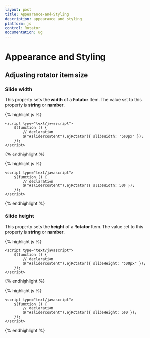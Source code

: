 ```yaml
---
layout: post
title: Appearance-and-Styling
description: appearance and styling
platform: js
control: Rotator
documentation: ug
---
```


# Appearance and Styling

## Adjusting rotator item size

### Slide width

This property sets the **width** of a **Rotator** Item. The value set to this property is **string** or **number**.


  {% highlight js %}
  
  	<script type="text/javascript">
	    $(function () {
	        // declaration
	        $("#slidercontent").ejRotator({ slideWidth: "500px" });
	    });
	</script>

  {% endhighlight %}
  
  
  {% highlight js %}

  
  	<script type="text/javascript">
	    $(function () {
	        // declaration
	        $("#slidercontent").ejRotator({ slideWidth: 500 });
	    });
	</script>


  {% endhighlight %}


### Slide height

This property sets the **height** of a **Rotator** Item. The value set to this property is **string** or **number**.


  {% highlight js %}

  
  	<script type="text/javascript">
	    $(function () {
	        // declaration
	        $("#slidercontent").ejRotator({ slideHeight: "500px" });
	    });
	</script>


  {% endhighlight %}
  
  
  {% highlight js %}

  
  	<script type="text/javascript">
	    $(function () {
	        // declaration
	        $("#slidercontent").ejRotator({ slideHeight: 500 });
	    });
	</script>

  {% endhighlight %}

